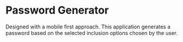 # Password Generator

Designed with a mobile first approach. This application generates a password based on the selected inclusion options chosen by the user. 
